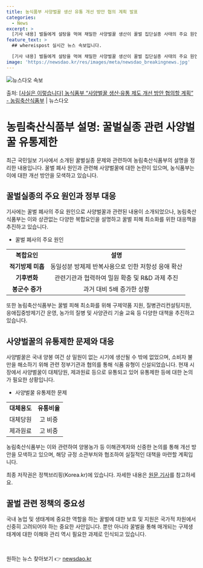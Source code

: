 ```yaml
---
title: 농식품부 사양벌꿀 생산 유통 개선 방안 협의 계획 발표
categories:
  - News
excerpt: >
  [기사 내용] 벌들에게 설탕을 먹여 채밀한 사양벌꿀 생산이 꿀벌 집단실종 사태의 주요 원인으로 지목됐고, 식…
feature_text: >
  ## whereispost 실시간 뉴스 속보입니다.

  [기사 내용] 벌들에게 설탕을 먹여 채밀한 사양벌꿀 생산이 꿀벌 집단실종 사태의 주요 원인으로 지목됐고, 식…
image: 'https://newsdao.kr/res/images/meta/newsdao_breakingnews.jpg'
---
```


![뉴스다오 속보](https://newsdao.kr/res/images/meta/newsdao_breakingnews.jpg)

<p>출처: <a href="https://newsdao.kr/3711" rel="dofollow">[사실은 이렇습니다] 농식품부 “사양벌꿀 생산·유통 제도 개선 방안 협의할 계획” - 농림축산식품부</a> | 뉴스다오</p>

<h1>농림축산식품부 설명: 꿀벌실종 관련 사양벌꿀 유통제한</h1>
<p data-ke-size="size16">최근 국민일보 기사에서 소개된 꿀벌실종 문제와 관련하여 농림축산식품부의 설명을 정리한 내용입니다. 꿀벌 폐사 원인과 관련해 사양벌꿀에 대한 논란이 있으며, 농식품부는 이에 대한 개선 방안을 모색하고 있습니다.</p>
<h2 data-ke-size="size26">꿀벌실종의 주요 원인과 정부 대응</h2>
<p data-ke-size="size16">기사에는 꿀벌 폐사의 주요 원인으로 사양벌꿀과 관련된 내용이 소개되었으나, 농림축산식품부는 이와 상관없는 다양한 복합요인을 설명하고 꿀벌 피해 최소화를 위한 대응책을 추진하고 있습니다.</p>
<ul>
<li>꿀벌 폐사의 주요 원인</li>
</ul>
<table>
<tbody>
<tr>
<td style="text-align: center; height: 17px;"><b>복합요인</b></td>
<td style="text-align: center; height: 17px;"><b>설명</b></td>
</tr>
<tr>
<td style="text-align: center; height: 17px;"><b>적기방제 미흡</b></td>
<td style="text-align: center; height: 17px;">동일성분 방제제 반복사용으로 인한 저항성 응애 확산</td>
</tr>
<tr>
<td style="text-align: center; height: 17px;"><b>기후변화</b></td>
<td style="text-align: center; height: 17px;">관련기관과 협력하여 밀원 확충 및 R&amp;D 과제 추진</td>
</tr>
<tr>
<td style="text-align: center; height: 17px;"><b>봉군수 증가</b></td>
<td style="text-align: center; height: 17px;">과거 대비 5배 증가한 상황</td>
</tr>
</tbody>
</table>
<p data-ke-size="size16">또한 농림축산식품부는 꿀벌 피해 최소화를 위해 구제약품 지원, 질병관리컨설팅지원, 응애집중방제기간 운영, 농가의 질병 및 사양관리 기술 교육 등 다양한 대책을 추진하고 있습니다.</p>
<h2 data-ke-size="size26">사양벌꿀의 유통제한 문제와 대응</h2>
<p data-ke-size="size16">사양벌꿀은 국내 양봉 여건 상 밀원이 없는 시기에 생산될 수 밖에 없었으며, 소비자 불만을 해소하기 위해 관련 정부기관과 협의를 통해 식품 유형이 신설되었습니다. 현재 시장에서 사양벌꿀이 대체당원, 제과원료 등으로 유통되고 있어 유통제한 등에 대한 논의가 필요한 상황입니다.</p>
<ul>
<li>사양벌꿀 유통제한 문제</li>
</ul>
<table>
<tbody>
<tr>
<td style="text-align: center; height: 17px;"><b>대체용도</b></td>
<td style="text-align: center; height: 17px;"><b>유통비율</b></td>
</tr>
<tr>
<td style="text-align: center; height: 17px;">대체당원</td>
<td style="text-align: center; height: 17px;">고 비중</td>
</tr>
<tr>
<td style="text-align: center; height: 17px;">제과원료</td>
<td style="text-align: center; height: 17px;">고 비중</td>
</tr>
</tbody>
</table>
<p data-ke-size="size16">농림축산식품부는 이와 관련하여 양봉농가 등 이해관계자와 신중한 논의를 통해 개선 방안을 모색하고 있으며, 해당 규정 소관부처와 협조하여 실질적인 대책을 마련할 계획입니다.</p>
<p data-ke-size="size16">최종 저작권은 정책브리핑(Korea.kr)에 있습니다. 자세한 내용은 <a href="https://newsdao.kr/3711" target="_blank" rel="noopener">원문 기사</a>를 참고하세요.</p>
<h2 data-ke-size="size26">꿀벌 관련 정책의 중요성</h2>
<p data-ke-size="size16">국내 농업 및 생태계에 중요한 역할을 하는 꿀벌에 대한 보호 및 지원은 국가적 차원에서 신중히 고려되어야 하는 중요한 사안입니다. 뿐만 아니라 꿀벌을 통해 매개되는 구제생태계에 대한 이해와 관리 역시 필요한 과제로 인식되고 있습니다.</p>
<p data-ke-size="size16">&nbsp;</p> 

원하는 뉴스 찾아보기 👉 <a href="https://newsdao.kr" rel="dofollow">newsdao.kr</a>


